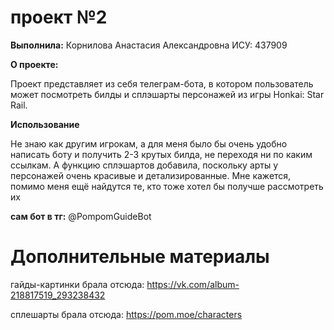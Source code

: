 # проект №2

__Выполнила:__
Корнилова Анастасия Александровна ИСУ: 437909

__О проекте:__

 Проект представляет из себя телеграм-бота, в котором пользователь может посмотреть билды и сплэшарты персонажей из игры Honkai: Star Rail.

__Использование__

Не знаю как другим игрокам, а для меня было бы очень удобно написать боту и получить 2-3 крутых билда, не переходя ни по каким ссылкам. А функцию сплэшартов добавила, поскольку арты у персонажей очень красивые и детализированные. Мне кажется, помимо меня ещё найдутся те, кто тоже хотел бы получше рассмотреть их

__сам бот в тг:__  @PompomGuideBot

# Дополнительные материалы

гайды-картинки брала отсюда: https://vk.com/album-218817519_293238432

сплешарты брала отсюда: https://pom.moe/characters
